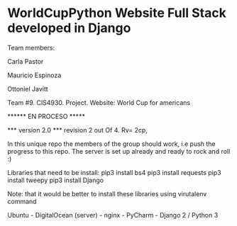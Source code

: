# WorldCupPython Website Full Stack developed in Django

Team members:

Carla Pastor

Mauricio Espinoza

Ottoniel Javitt


Team #9. CIS4930. Project. Website: World Cup for americans

******  EN PROCESO *****


*** version 2.0 *** revision 2 out Of 4. Rv= 2cp,

In this unique repo the members of the group should work, i.e push the progress to this repo.
The server is set up already and ready to rock and roll :) 

Libraries that need to be install:
    pip3 install bs4
    pip3 install requests
    pip3 install tweepy
    pip3 install Django
    
Note: that it would be better to install these libraries using virutalenv command

Ubuntu - DigitalOcean (server) - nginx - PyCharm - Django 2 / Python 3
